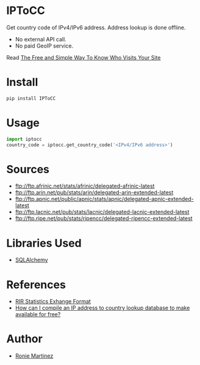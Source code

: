 # IPToCC

Get country code of IPv4/IPv6 address. Address lookup is done offline.

- No external API call.
- No paid GeoIP service.

Read [The Free and Simple Way To Know Who Visits Your Site](roniemartinez.space/blog/the_free_and_simple_way_to_know_who_visits_your_site)


# Install

```bash
pip install IPToCC
```

# Usage

```python
import iptocc
country_code = iptocc.get_country_code('<IPv4/IPv6 address>')
```

# Sources

- ftp://ftp.afrinic.net/stats/afrinic/delegated-afrinic-latest
- ftp://ftp.arin.net/pub/stats/arin/delegated-arin-extended-latest
- ftp://ftp.apnic.net/public/apnic/stats/apnic/delegated-apnic-extended-latest
- ftp://ftp.lacnic.net/pub/stats/lacnic/delegated-lacnic-extended-latest
- ftp://ftp.ripe.net/pub/stats/ripencc/delegated-ripencc-extended-latest


# Libraries Used

- [SQLAlchemy](https://www.sqlalchemy.org/)


# References

- [RIR Statistics Exhange Format](https://www.apnic.net/about-apnic/corporate-documents/documents/resource-guidelines/rir-statistics-exchange-format/)
- [How can I compile an IP address to country lookup database to make available for free?](https://webmasters.stackexchange.com/questions/34628/how-can-i-compile-an-ip-address-to-country-lookup-database-to-make-available-for)


# Author

- [Ronie Martinez](mailto:ronmarti18@gmail.com)
